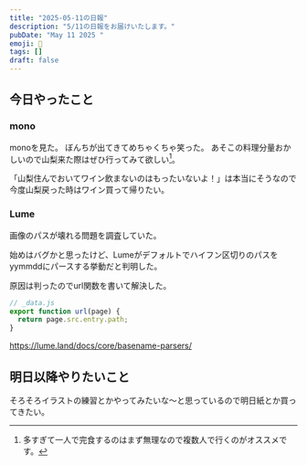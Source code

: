 ```yaml
---
title: "2025-05-11の日報"
description: "5/11の日報をお届けいたします。"
pubDate: "May 11 2025 "
emoji: 🦊
tags: []
draft: false
---
```


## 今日やったこと

### mono

monoを見た。 ぼんちが出てきてめちゃくちゃ笑った。
あそこの料理分量おかしいので山梨来た際はぜひ行ってみて欲しい[^1]。

「山梨住んでおいてワイン飲まないのはもったいないよ！」は本当にそうなので今度山梨戻った時はワイン買って帰りたい。

### Lume

画像のパスが壊れる問題を調査していた。

始めはバグかと思ったけど、Lumeがデフォルトでハイフン区切りのパスをyymmddにパースする挙動だと判明した。

原因は判ったのでurl関数を書いて解決した。

```js
// _data.js
export function url(page) {
  return page.src.entry.path;
}
```

https://lume.land/docs/core/basename-parsers/

## 明日以降やりたいこと

そろそろイラストの練習とかやってみたいな〜と思っているので明日紙とか買ってきたい。

[^1]: 多すぎて一人で完食するのはまず無理なので複数人で行くのがオススメです。
